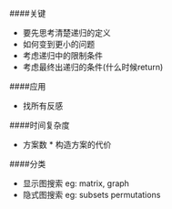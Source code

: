 ####关键

- 要先思考清楚递归的定义
- 如何变到更小的问题
- 考虑递归中的限制条件
- 考虑最终出递归的条件(什么时候return)

####应用
- 找所有反感

####时间复杂度
- 方案数 * 构造方案的代价

####分类

- 显示图搜索 eg: matrix, graph
- 隐式图搜索 eg: subsets permutations

